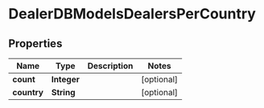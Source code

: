 

# DealerDBModelsDealersPerCountry


## Properties

| Name | Type | Description | Notes |
|------------ | ------------- | ------------- | -------------|
|**count** | **Integer** |  |  [optional] |
|**country** | **String** |  |  [optional] |



